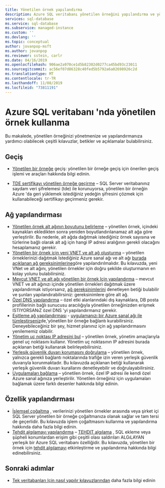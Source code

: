 ```yaml
---
title: Yönetilen örnek yapılandırma
description: Azure SQL veritabanı yönetilen örneğini yapılandırma ve yönetme hakkında bilgi edinin.
services: sql-database
ms.service: sql-database
ms.subservice: managed-instance
ms.custom: ''
ms.devlang: ''
ms.topic: conceptual
author: jovanpop-msft
ms.author: jovanpop
ms.reviewer: sstein, carlr
ms.date: 04/16/2019
ms.openlocfilehash: 906ae2a970ce1d5b82302d0277ca45bd93c23011
ms.sourcegitcommit: ac56ef07d86328c40fed5b5792a6a02698926c2d
ms.translationtype: MT
ms.contentlocale: tr-TR
ms.lasthandoff: 11/08/2019
ms.locfileid: "73811191"
---
```

# <a name="how-to-use-a-managed-instance-in-azure-sql-database"></a>Azure SQL veritabanı 'nda yönetilen örnek kullanma

Bu makalede, yönetilen örneğinizi yönetmenize ve yapılandırmanıza yardımcı olabilecek çeşitli kılavuzlar, betikler ve açıklamalar bulabilirsiniz.

## <a name="migration"></a>Geçiş

- [Yönetilen bir örneğe](sql-database-managed-instance-migrate.md) geçiş: yönetilen bir örneğe geçiş için önerilen geçiş işlemi ve araçları hakkında bilgi edinin.

- [TDE sertifikayı yönetilen örneğe geçirme](sql-database-managed-instance-migrate-tde-certificate.md) – SQL Server veritabanınız saydam veri şifrelemesi (tde) ile korunuyorsa, yönetilen bir örneğin Azure 'da geri yüklemek istediğiniz yedeğin şifresini çözmek için kullanabileceği sertifikayı geçirmeniz gerekir.

## <a name="network-configuration"></a>Ağ yapılandırması

- [Yönetilen örnek alt ağının boyutunu belirleme](sql-database-managed-instance-determine-size-vnet-subnet.md) – yönetilen örnek, içindeki kaynakları ekledikten sonra yeniden boyutlandırılanamaz alt ağa göre yerleştirilir. Bu nedenle, alt ağda dağıtmak istediğiniz örnek sayısına ve türlerine bağlı olarak alt ağ için hangi IP adresi aralığının gerekli olacağını hesaplamanız gerekir.
- [Yönetilen bir örnek için yeni VNET ve alt ağ oluşturma](sql-database-managed-instance-create-vnet-subnet.md) – yönetilen örneklerinizi dağıtmak Istediğiniz Azure sanal ağı ve alt ağı [burada açıklanan ağ gereksinimlerine](sql-database-managed-instance-connectivity-architecture.md#network-requirements)göre yapılandırılmalıdır. Bu kılavuzda, yeni VNet ve alt ağını, yönetilen örnekler için doğru şekilde oluşturmanın en kolay yolunu bulabilirsiniz.
- [Mevcut VNET ve alt ağı yönetilen bir örnek Için yapılandırma](sql-database-managed-instance-configure-vnet-subnet.md) – mevcut VNET ve alt ağınızı içinde yönetilen örnekleri dağıtmak üzere yapılandırmak istiyorsanız, [ağ gereksinimlerini](sql-database-managed-instance-connectivity-architecture.md#network-requirements) denetleyen betiği bulabilir ve şunları yapılandırabilirsiniz: gereksinimlere göre alt ağ.
- [Özel DNS yapılandırma](sql-database-managed-instance-custom-dns.md) – özel etki alanlarındaki dış kaynaklara, DB posta profillerinin bağlı sunucusu aracılığıyla yönetilen örneğinizden erişmek ISTIYORSANıZ özel DNS 'yi yapılandırmanız gerekir.
- [Eşitleme ağ yapılandırması](sql-database-managed-instance-sync-network-configuration.md) - [uygulamanızı bir Azure sanal ağı ile tümleştirseniz](../app-service/web-sites-integrate-with-vnet.md)de,&#39;yönetilen bir örneğe bağlantı kurabilirsiniz. Deneyebileceğiniz bir şey, hizmet planınız için ağ yapılandırmasını yenilememiz olabilir.
- [Yönetim uç noktası IP adresini bul](sql-database-managed-instance-find-management-endpoint-ip-address.md) – yönetilen örnek, yönetim amaçlarıyla genel uç noktasını kullanır. Yönetim uç noktasının IP adresini burada açıklanan betiği kullanarak belirleyebilirsiniz.
- [Yerleşik güvenlik duvarı korumasını doğrulama](sql-database-managed-instance-management-endpoint-verify-built-in-firewall.md) – yönetilen örnek, yalnızca gerekli bağlantı noktalarında trafiğe izin veren yerleşik güvenlik duvarıyla korunmaktadır. Bu kılavuzda açıklanan betiği kullanarak yerleşik güvenlik duvarı kurallarını denetleyebilir ve doğrulayabilirsiniz.
- [Uygulamaları bağlama](sql-database-managed-instance-connect-app.md) – yönetilen örnek, özel IP adresi ile kendi özel Azure sanal ağınıza yerleştirilir. Yönetilen örneğiniz için uygulamaları bağlamak üzere farklı desenler hakkında bilgi edinin.

## <a name="feature-configuration"></a>Özellik yapılandırması

- [İşlemsel çoğaltma](replication-with-sql-database-managed-instance.md) , verilerinizi yönetilen örnekler arasında veya şirket içi SQL Server yönetilen bir örneğe çoğaltmanıza olanak sağlar ve tam tersi de geçerlidir. Bu kılavuzda işlem çoğaltmasını kullanma ve yapılandırma hakkında daha fazla bilgi edinin.
- [Tehdit algılamayı yapılandırma](sql-database-managed-instance-threat-detection.md) – [TEHDIT algılama](sql-database-threat-detection-overview.md) , SQL ekleme veya şüpheli konumlardan erişim gibi çeşitli olası saldırıları ALGıLAYAN yerleşik bir Azure SQL veritabanı özelliğidir. Bu kılavuzda, yönetilen bir örnek için [tehdit algılamayı](sql-database-threat-detection-overview.md) etkinleştirme ve yapılandırma hakkında bilgi edinebilirsiniz.

## <a name="next-steps"></a>Sonraki adımlar

- [Tek veritabanları Için nasıl yapılır kılavuzlarından](sql-database-howto-single-database.md) daha fazla bilgi edinin